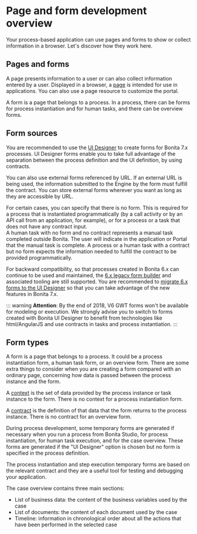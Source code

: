 # Page and form development overview

Your process-based application can use pages and forms to show or collect information in a browser. Let's discover how they work here.

## Pages and forms

A page presents information to a user or can also collect information entered by a user. Displayed in a browser, a [page](pages.md) is intended for use in applications. You can also use a page resource to customize the portal.

A form is a page that belongs to a process. In a process, there can be forms for process instantiation and for human tasks, and there can be overview forms.

## Form sources

You are recommended to use the [UI Designer](ui-designer-overview.md) to create forms for Bonita 7.x processes. UI Designer forms enable you to take full advantage of the separation between the process definition and the UI definition, by using contracts. 

You can also use external forms referenced by URL. If an external URL is being used, the information submitted to the Engine by the form must fulfill the contract. You can store external forms wherever you want as long as they are accessible by URL. 

For certain cases, you can specify that there is no form. This is required for a process that is instantiated programmatically (by a call activity or by an API call from an application, for example), or for a process or a task that does not have any contract input.  
A human task with no form and no contract represents a manual task completed outside Bonita. The user will indicate in the application or Portal that the manual task is complete. A process or a human task with a contract but no form expects the information needed to fulfill the contract to be provided programmatically.

For backward compatibility, so that processes created in Bonita 6.x can continue to be used and maintained, the [6.x legacy form builder](6-x-legacy-forms.md) and associated tooling are still supported. You are recommended to [migrate 6.x forms to the UI Designer](migrate-a-form-from-6-x.md) so that you can take advantage of the new features in Bonita 7.x. 

::: warning
**Attention**: By the end of 2018, V6 GWT forms won't be available for modeling or execution.
We strongly advise you to switch to forms created with Bonita UI Designer to benefit from technologies like html/AngularJS and use contracts in tasks and process instantiation.
:::

## Form types

A form is a page that belongs to a process. It could be a process instantiation form, a human task form, or an overview form. There are some extra things to consider when you are creating a form compared with an ordinary page, concerning how data is passed between the process instance and the form.

A [context](contracts-and-contexts.md) is the set of data provided by the process instance or task instance to the form. There is no context for a process instantiation form.

A [contract](contracts-and-contexts.md) is the definition of that data that the form returns to the process instance. There is no contract for an overview form.

During process development, some temporary forms are generated if necessary when you run a process from Bonita Studio, for process instantiation, for human task execution, and for the case overview. These forms are generated if the "UI Designer" option is chosen but no form is specified in the process definition.

The process instantiation and step execution temporary forms are based on the relevant contract and they are a useful tool for testing and debugging your application. 

The case overview contains three main sections:

* List of business data: the content of the business variables used by the case
* List of documents: the content of each document used by the case
* Timeline: information in chronological order about all the actions that have been performed in the selected case
